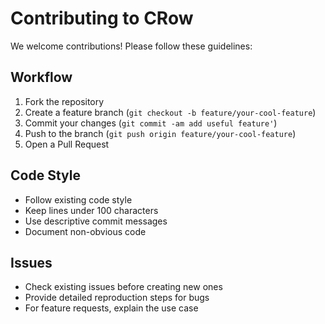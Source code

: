 # Contributing to CRow

We welcome contributions! Please follow these guidelines:

## Workflow
1. Fork the repository
2. Create a feature branch (`git checkout -b feature/your-cool-feature`)
3. Commit your changes (`git commit -am add useful feature'`)
4. Push to the branch (`git push origin feature/your-cool-feature`)
5. Open a Pull Request

## Code Style
- Follow existing code style
- Keep lines under 100 characters
- Use descriptive commit messages
- Document non-obvious code

## Issues
- Check existing issues before creating new ones
- Provide detailed reproduction steps for bugs
- For feature requests, explain the use case